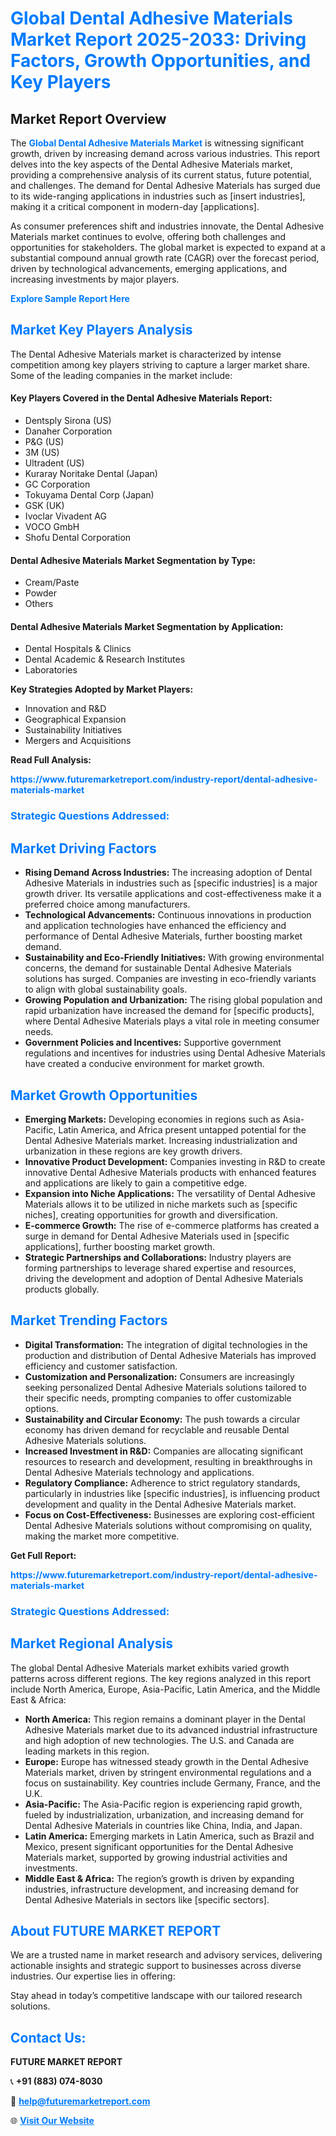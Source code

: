<h1 style="color: #007BFF;">Global Dental Adhesive Materials Market Report 2025-2033: Driving Factors, Growth Opportunities, and Key Players</h1>

<section id="overview">
<h2>Market Report Overview</h2>
<p>The <a href="https://www.futuremarketreport.com/industry-report/dental-adhesive-materials-market" style="color: #007BFF; text-decoration: none;"><strong>Global Dental Adhesive Materials Market</strong></a> is witnessing significant growth, driven by increasing demand across various industries. This report delves into the key aspects of the Dental Adhesive Materials market, providing a comprehensive analysis of its current status, future potential, and challenges. The demand for Dental Adhesive Materials has surged due to its wide-ranging applications in industries such as [insert industries], making it a critical component in modern-day [applications].</p>
<p>As consumer preferences shift and industries innovate, the Dental Adhesive Materials market continues to evolve, offering both challenges and opportunities for stakeholders. The global market is expected to expand at a substantial compound annual growth rate (CAGR) over the forecast period, driven by technological advancements, emerging applications, and increasing investments by major players.</p>
</section>

<section id="overview">
<p><a href="https://www.futuremarketreport.com/request-sample/reportId=64726" style="color: #007BFF; text-decoration: none;"><strong>Explore Sample Report Here</strong></a></p>
</section>

<section id="key-players">
<h2 style="color: #007BFF;">Market Key Players Analysis</h2>
<p>The Dental Adhesive Materials market is characterized by intense competition among key players striving to capture a larger market share. Some of the leading companies in the market include:</p>
<h4>Key Players Covered in the Dental Adhesive Materials Report:</h4>
<ul><li>Dentsply Sirona (US)</li><li>Danaher Corporation</li><li>P&amp;G (US)</li><li>3M (US)</li><li>Ultradent (US)</li><li>Kuraray Noritake Dental (Japan)</li><li>GC Corporation</li><li>Tokuyama Dental Corp (Japan)</li><li>GSK (UK)</li><li>Ivoclar Vivadent AG</li><li>VOCO GmbH</li><li>Shofu Dental Corporation</li></ul>
<h4>Dental Adhesive Materials Market Segmentation by Type:</h4>
<ul><li>Cream/Paste</li><li>Powder</li><li>Others</li></ul>

<h4>Dental Adhesive Materials Market Segmentation by Application:</h4>
<ul><li>Dental Hospitals &amp; Clinics</li><li>Dental Academic &amp; Research Institutes</li><li>Laboratories</li></ul>
<p><strong>Key Strategies Adopted by Market Players:</strong></p>
<ul>
<li>Innovation and R&D</li>
<li>Geographical Expansion</li>
<li>Sustainability Initiatives</li>
<li>Mergers and Acquisitions</li>
</ul>
</section>

<section>
<p><strong>Read Full Analysis: </strong></p><a href="https://www.futuremarketreport.com/industry-report/dental-adhesive-materials-market" style="color: #007BFF; text-decoration: none;"><strong>https://www.futuremarketreport.com/industry-report/dental-adhesive-materials-market</strong></a>
<h3 style="color: #007BFF;">Strategic Questions Addressed:</h3>
</section>

<section id="driving-factors">
<h2 style="color: #007BFF;">Market Driving Factors</h2>
<ul>
<li><strong>Rising Demand Across Industries:</strong> The increasing adoption of Dental Adhesive Materials in industries such as [specific industries] is a major growth driver. Its versatile applications and cost-effectiveness make it a preferred choice among manufacturers.</li>
<li><strong>Technological Advancements:</strong> Continuous innovations in production and application technologies have enhanced the efficiency and performance of Dental Adhesive Materials, further boosting market demand.</li>
<li><strong>Sustainability and Eco-Friendly Initiatives:</strong> With growing environmental concerns, the demand for sustainable Dental Adhesive Materials solutions has surged. Companies are investing in eco-friendly variants to align with global sustainability goals.</li>
<li><strong>Growing Population and Urbanization:</strong> The rising global population and rapid urbanization have increased the demand for [specific products], where Dental Adhesive Materials plays a vital role in meeting consumer needs.</li>
<li><strong>Government Policies and Incentives:</strong> Supportive government regulations and incentives for industries using Dental Adhesive Materials have created a conducive environment for market growth.</li>
</ul>
</section>

<section id="growth-opportunities">
<h2 style="color: #007BFF;">Market Growth Opportunities</h2>
<ul>
<li><strong>Emerging Markets:</strong> Developing economies in regions such as Asia-Pacific, Latin America, and Africa present untapped potential for the Dental Adhesive Materials market. Increasing industrialization and urbanization in these regions are key growth drivers.</li>
<li><strong>Innovative Product Development:</strong> Companies investing in R&D to create innovative Dental Adhesive Materials products with enhanced features and applications are likely to gain a competitive edge.</li>
<li><strong>Expansion into Niche Applications:</strong> The versatility of Dental Adhesive Materials allows it to be utilized in niche markets such as [specific niches], creating opportunities for growth and diversification.</li>
<li><strong>E-commerce Growth:</strong> The rise of e-commerce platforms has created a surge in demand for Dental Adhesive Materials used in [specific applications], further boosting market growth.</li>
<li><strong>Strategic Partnerships and Collaborations:</strong> Industry players are forming partnerships to leverage shared expertise and resources, driving the development and adoption of Dental Adhesive Materials products globally.</li>
</ul>
</section>

<section id="trending-factors">
<h2 style="color: #007BFF;">Market Trending Factors</h2>
<ul>
<li><strong>Digital Transformation:</strong> The integration of digital technologies in the production and distribution of Dental Adhesive Materials has improved efficiency and customer satisfaction.</li>
<li><strong>Customization and Personalization:</strong> Consumers are increasingly seeking personalized Dental Adhesive Materials solutions tailored to their specific needs, prompting companies to offer customizable options.</li>
<li><strong>Sustainability and Circular Economy:</strong> The push towards a circular economy has driven demand for recyclable and reusable Dental Adhesive Materials solutions.</li>
<li><strong>Increased Investment in R&D:</strong> Companies are allocating significant resources to research and development, resulting in breakthroughs in Dental Adhesive Materials technology and applications.</li>
<li><strong>Regulatory Compliance:</strong> Adherence to strict regulatory standards, particularly in industries like [specific industries], is influencing product development and quality in the Dental Adhesive Materials market.</li>
<li><strong>Focus on Cost-Effectiveness:</strong> Businesses are exploring cost-efficient Dental Adhesive Materials solutions without compromising on quality, making the market more competitive.</li>
</ul>
</section>

<section>
<p><strong>Get Full Report: </strong></p><a href="https://www.futuremarketreport.com/industry-report/dental-adhesive-materials-market" style="color: #007BFF; text-decoration: none;"><strong>https://www.futuremarketreport.com/industry-report/dental-adhesive-materials-market</strong></a>
<h3 style="color: #007BFF;">Strategic Questions Addressed:</h3>
</section>


<section id="regional-analysis">
<h2 style="color: #007BFF;">Market Regional Analysis</h2>
<p>The global Dental Adhesive Materials market exhibits varied growth patterns across different regions. The key regions analyzed in this report include North America, Europe, Asia-Pacific, Latin America, and the Middle East & Africa:</p>
<ul>
<li><strong>North America:</strong> This region remains a dominant player in the Dental Adhesive Materials market due to its advanced industrial infrastructure and high adoption of new technologies. The U.S. and Canada are leading markets in this region.</li>
<li><strong>Europe:</strong> Europe has witnessed steady growth in the Dental Adhesive Materials market, driven by stringent environmental regulations and a focus on sustainability. Key countries include Germany, France, and the U.K.</li>
<li><strong>Asia-Pacific:</strong> The Asia-Pacific region is experiencing rapid growth, fueled by industrialization, urbanization, and increasing demand for Dental Adhesive Materials in countries like China, India, and Japan.</li>
<li><strong>Latin America:</strong> Emerging markets in Latin America, such as Brazil and Mexico, present significant opportunities for the Dental Adhesive Materials market, supported by growing industrial activities and investments.</li>
<li><strong>Middle East & Africa:</strong> The region’s growth is driven by expanding industries, infrastructure development, and increasing demand for Dental Adhesive Materials in sectors like [specific sectors].</li>
</ul>
</section>

<footer>
<h2 style="color: #007BFF;">About FUTURE MARKET REPORT</h2>
<p>We are a trusted name in market research and advisory services, delivering actionable insights and strategic support to businesses across diverse industries. Our expertise lies in offering:</p>

<p>Stay ahead in today’s competitive landscape with our tailored research solutions.</p>

<h2 style="color: #007BFF;">Contact Us:</h2>
<p><strong>FUTURE MARKET REPORT</strong></p>
<p>📞 <strong>+91 (883) 074-8030</strong></p>
<p>📧 <strong><a href="mailto:help@futuremarketreport.com" style="color: #007BFF;">help@futuremarketreport.com</a></strong></p>
<p>🌐 <strong><a href="https://www.futuremarketreport.com/" style="color: #007BFF;">Visit Our Website</a></strong></p>
</footer>